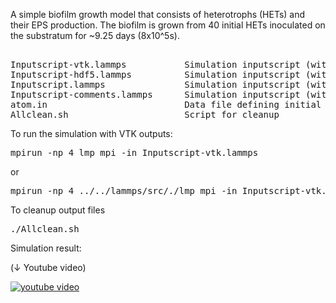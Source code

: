 A simple biofilm growth model that consists of heterotrophs (HETs) and their EPS production. 
The biofilm is grown from 40 initial HETs inoculated on the substratum for ~9.25 days (8x10^5s).

<pre>       
Inputscript-vtk.lammps           Simulation inputscript (with VTK outputs) 
Inputscript-hdf5.lammps          Simulation inputscript (with HDF5 outputs) 
Inputscript.lammps               Simulation inputscript (with standard lammps outputs only) 
Inputscript-comments.lammps      Simulation inputscript (with command explanation) 
atom.in                          Data file defining initial microbes, species, nutrients, their kinetic parameters, etc
Allclean.sh                      Script for cleanup
</pre>

To run the simulation with VTK outputs:
<pre>
mpirun -np 4 lmp_mpi -in Inputscript-vtk.lammps
</pre>
or 
<pre>
mpirun -np 4 ../../lammps/src/./lmp_mpi -in Inputscript-vtk.lammps
</pre>

To cleanup output files
<pre>
./Allclean.sh
</pre>


Simulation result:

(↓ Youtube video)

[![youtube video](https://img.youtube.com/vi/DrDD7_OZNQ4/0.jpg)](https://www.youtube.com/watch?v=DrDD7_OZNQ4)
